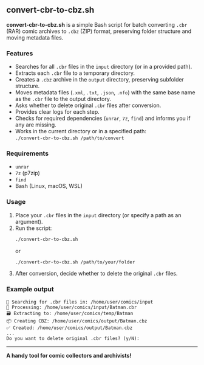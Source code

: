 ## convert-cbr-to-cbz.sh

**convert-cbr-to-cbz.sh** is a simple Bash script for batch converting `.cbr` (RAR) comic archives to `.cbz` (ZIP) format, preserving folder structure and moving metadata files.

### Features

- Searches for all `.cbr` files in the `input` directory (or in a provided path).
- Extracts each `.cbr` file to a temporary directory.
- Creates a `.cbz` archive in the `output` directory, preserving subfolder structure.
- Moves metadata files (`.xml`, `.txt`, `.json`, `.nfo`) with the same base name as the `.cbr` file to the output directory.
- Asks whether to delete original `.cbr` files after conversion.
- Provides clear logs for each step.
- Checks for required dependencies (`unrar`, `7z`, `find`) and informs you if any are missing.
- Works in the current directory or in a specified path:  
  `./convert-cbr-to-cbz.sh /path/to/convert`

### Requirements

- `unrar`
- `7z` (p7zip)
- `find`
- Bash (Linux, macOS, WSL)

### Usage

1. Place your `.cbr` files in the `input` directory (or specify a path as an argument).
2. Run the script:
    ```bash
    ./convert-cbr-to-cbz.sh
    ```
    or
    ```bash
    ./convert-cbr-to-cbz.sh /path/to/your/folder
    ```
3. After conversion, decide whether to delete the original `.cbr` files.

### Example output

```
🔎 Searching for .cbr files in: /home/user/comics/input
📂 Processing: /home/user/comics/input/Batman.cbr
🗃️ Extracting to: /home/user/comics/temp/Batman
📦 Creating CBZ: /home/user/comics/output/Batman.cbz
✅ Created: /home/user/comics/output/Batman.cbz
...
Do you want to delete original .cbr files? (y/N):
```

---

**A handy tool for comic collectors and archivists!**
